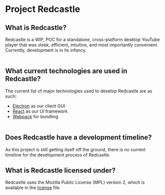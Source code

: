 # Project Redcastle


## What is Redcastle?
Redcastle is a WIP, POC for a standalone, cross-platform desktop YouTube player
that was sleek, efficient, intuitive, and most importantly convenient.
Currently, development is in its infancy.
<br><br>

## What current technologies are used in Redcastle?
The current list of major technologies used to develop Redcastle are as such:

- [Electron](https://electronjs.org/) as our client GUI
- [React](https://reactjs.org) as our UI framework
- [Webpack](https://webpack.js.org/) for bundling
<br><br>

## Does Redcastle have a development timeline?
As this project is still getting itself off the ground, there is no current
timeline for the development process of Redcastle.

## What is Redcastle licensed under?
Redcastle uses the Mozilla Public License (MPL) version 2, which is available in
the [license](license) file
